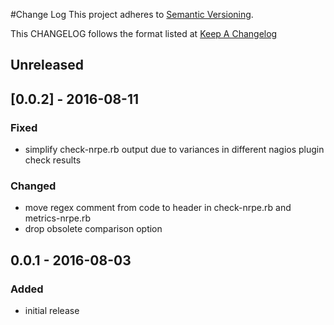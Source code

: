 #Change Log
This project adheres to [Semantic Versioning](http://semver.org/).

This CHANGELOG follows the format listed at [Keep A Changelog](http://keepachangelog.com/)

## Unreleased

## [0.0.2] - 2016-08-11

### Fixed
- simplify check-nrpe.rb output due to variances in different nagios plugin check results

### Changed
- move regex comment from code to header in check-nrpe.rb and metrics-nrpe.rb
- drop obsolete comparison option

## 0.0.1 - 2016-08-03

### Added
- initial release
